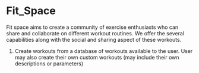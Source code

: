 # Fit_Space
Fit space aims to create a community of exercise enthusiasts who can share and collaborate on different workout routines. We offer the several capabilities along with the social and sharing aspect of these workouts.

1. Create workouts from a database of workouts available to the user. User may also create their own custom workouts (may include their own descriptions or parameters)
